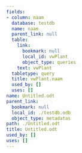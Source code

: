 ```yaml
---
fields:
- column: naam
  database: testdb
  name: naam
  parent_link: null
  table:
    link:
      bookmark: null
      local_id: vwPlant
      object_type: queries
    text: vwPlant
  tabletype: query
  title: vwPlant.naam
  used_by: []
  uses: []
name: Untitled.odt
parent_link:
  bookmark: null
  local_id: ./testdb.odb
  object_type: metadatas
path: ./Untitled.odt
title: Untitled.odt
used_by: []
uses: []
---
```

